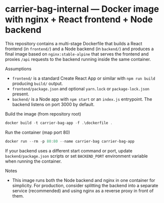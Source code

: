 # carrier-bag-internal — Docker image with nginx + React frontend + Node backend

This repository contains a multi-stage Dockerfile that builds a React frontend (in `frontend/`) and a Node backend (in `backend/`) and produces a final image based on `nginx:stable-alpine` that serves the frontend and proxies `/api` requests to the backend running inside the same container.

Assumptions
- `frontend/` is a standard Create React App or similar with `npm run build` producing `build/` output.
- `frontend/package.json` and optional `yarn.lock` or `package-lock.json` present.
- `backend/` is a Node app with `npm start` or an `index.js` entrypoint. The backend listens on port 3000 by default.

Build the image (from repository root)

```powershell
docker build -t carrier-bag-app -f .\dockerfile .
```

Run the container (map port 80)

```powershell
docker run --rm -p 80:80 --name carrier-bag carrier-bag-app
```

If your backend uses a different start command or port, update `backend/package.json` scripts or set `BACKEND_PORT` environment variable when running the container.

Notes
- This image runs both the Node backend and nginx in one container for simplicity. For production, consider splitting the backend into a separate service (recommended) and using nginx as a reverse proxy in front of them.
